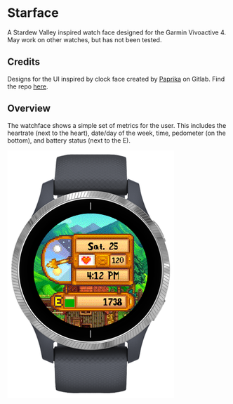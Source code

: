# Starface

A Stardew Valley inspired watch face designed for the Garmin Vivoactive 4. May work on other watches, but has not been tested.

## Credits
Designs for the UI inspired by clock face created by [Paprika](https://gitlab.com/nlucassoares) on Gitlab. Find the repo [here](https://gitlab.com/nlucassoares/clock).


## Overview

The watchface shows a simple set of metrics for the user. This includes the heartrate (next to the heart), date/day of the week, time, pedometer (on the bottom), and battery status (next to the E).

![demo image](demo.png)